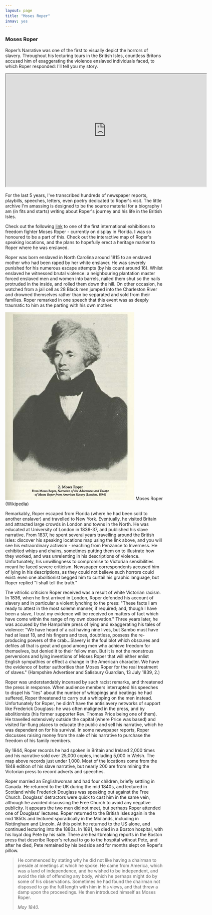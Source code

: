```yaml
---
layout: page
title: "Moses Roper"
innav: yes
---
```


### Moses Roper

Roper’s Narrative was one of the first to visually depict the horrors of slavery. Throughout his lecturing tours in the British Isles, countless Britons accused him of exaggerating the violence enslaved individuals faced, to which Roper responded: I’ll tell you my story.

<iframe width="640px" height="360px" src="https://gcp-europe-west1.app.carto.com/map/e90f4ae9-1647-41e6-bb05-f26f6766821e"></iframe>


For the last 5 years, I've transcribed hundreds of newspaper reports, playbills, speeches, letters, even poetry dedicated to Roper's visit. The little archive I'm amassing is designed to be the source material for a biography I am (in fits and starts) writing about Roper's journey and his life in the British Isles.

Check out the following [link](https://t.e2ma.net/webview/knaksw/bdf9759bfc14744a47efde8e9370689d) to one of the first international exhibitions to freedom fighter Moses Roper - currently on display in Florida. I was so honoured to be a part of this. Check out the interactive map of Roper's speaking locations, and the plans to hopefully erect a heritage marker to Roper where he was enslaved. 

Roper was born enslaved in North Carolina around 1815 to an enslaved mother who had been raped by her white enslaver. He was severely punished for his numerous escape attempts (by his count around 16). Whilst enslaved he witnessed brutal violence: a neighbouring plantation master forced enslaved men and women into barrels, nailed them shut so the nails protruded in the inside, and rolled them down the hill. On other occasion, he watched from a jail cell as 28 Black men jumped into the Charleston River and drowned themselves rather than be separated and sold from their families. Roper remarked in one speech that this event was as deeply traumatic to him as the parting with his own mother.

![Picture of Moses Roper](/img/Moses_Roper.jpg)
<span class="caption text-muted">Moses Roper (Wikipedia)</span>

Remarkably, Roper escaped from Florida (where he had been sold to another enslaver) and travelled to New York. Eventually, he visited Britain and attracted large crowds in London and towns in the North. He was educated at University of London in 1836-37, and published his slave narrative. From 1837, he spent several years travelling around the British Isles: discover his speaking locations map using the link above, and you will see his extraordinary activism - reaching from Penzance to Inverness. He exhibited whips and chains, sometimes putting them on to illustrate how they worked, and was unrelenting in his descriptions of violence. Unfortunately, his unwillingness to compromise to Victorian sensibilities meant he faced severe criticism. Newspaper correspondents accused him of lying in his descriptions, as they could not believe such horrors could exist: even one abolitionist begged him to curtail his graphic language, but Roper replied "I shall tell the truth."

The vitriolic criticism Roper received was a result of white Victorian racism. In 1836, when he first arrived in London, Roper defended his account of slavery and in particular a violent lynching to the press: "These facts I am ready to attest in the most solemn manner, if required; and, though I have been a slave, I trust my evidence will be received on matters of fact which have come within the range of my own observation." Three years later, he was accused by the Hampshire press of lying and exaggerating his tales of violence: "We have heard of a cat having nine lives, but Sambo must have had at least 18, and his fingers and toes, doubtless, possess the re-producing powers of the crab...Slavery is the foul blot which obscures and defiles all that is great and good among men who achieve freedom for themselves, but denied it to their fellow men. But it is not the monstrous perversions and lying inventions of Moses Roper that will either enlist English sympathies or effect a change in the American character. We have the evidence of better authorities than Moses Roper for the real treatment of slaves." (Hampshire Advertiser and Salisbury Guardian, 13 July 1839, 2.)

Roper was understandably incensed by such racist remarks, and threatened the press in response. When audience members interrupted his speeches to dispel his "lies" about the number of whippings and beatings he had suffered, Roper threatened to carry out a whipping on the men instead. Unfortunately for Roper, he didn't have the antislavery networks of support like Frederick Douglass: he was often maligned in the press, and by abolitionists (his former supporter Rev. Thomas Price being one of them). He travelled extensively outside the capital (where Price was based) and visited far-flung places to educate the public and sell his narrative, which he was dependent on for his survival. In some newspaper reports, Roper discusses raising money from the sale of his narrative to purchase the freedom of his family members.

By 1844, Roper records he had spoken in Britain and Ireland 2,000 times and his narrative sold over 25,000 copies, including 5,000 in Welsh. The map above records just under 1,000. Most of the locations come from the 1848 edition of his slave narrative, but nearly 200 are from mining the Victorian press to record adverts and speeches.

Roper married an Englishwoman and had four children, briefly settling in Canada. He returned to the UK during the mid 1840s, and lectured in Scotland while Frederick Douglass was speaking out against the Free Church. Douglass' detractors were quick to cast him in the same vein, although he avoided discussing the Free Church to avoid any negative publicity. It appears the two men did not meet, but perhaps Roper attended one of Douglass' lectures. Roper returned to the British Isles again in the mid 1850s and lectured sporadically in the Midlands, including in Nottingham and Lincoln. At this point he returned to the US alone, and continued lecturing into the 1880s. In 1891, he died in a Boston hospital, with his loyal dog Pete by his side. There are heartbreaking reports in the Boston press that describe Roper's refusal to go to the hospital without Pete, and after he died, Pete remained by his bedside and for months slept on Roper's pillow.

> He commenced by stating why he did not like having a chairman to preside at meetings at which he spoke. He came from America, which was a land of independence, and he wished to be independent, and avoid the risk of offending any body, which he perhaps might do by some of his observations. Sometimes he had found the chairman not disposed to go the full length with him in his views, and that threw a damp upon the proceedings. He then introduced himself as Moses Roper.
> <footer><cite>May 1840.</cite></footer>
